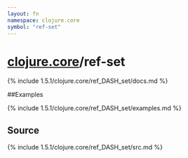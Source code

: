 ```yaml
---
layout: fn
namespace: clojure.core
symbol: "ref-set"
---
```


# [clojure.core](../)/ref-set

{% include 1.5.1/clojure.core/ref_DASH_set/docs.md %}

##Examples

{% include 1.5.1/clojure.core/ref_DASH_set/examples.md %}
## Source
{% include 1.5.1/clojure.core/ref_DASH_set/src.md %}

